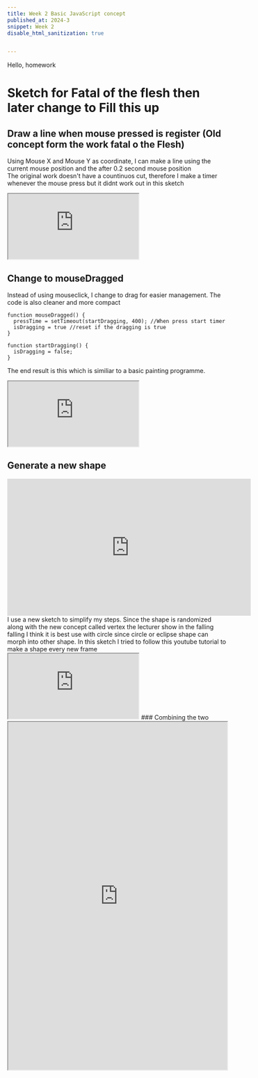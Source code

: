 ```yaml
---
title: Week 2 Basic JavaScript concept
published_at: 2024-3
snippet: Week 2
disable_html_sanitization: true


---
```


Hello, homework


# Sketch for Fatal of the flesh then later change to Fill this up
## Draw a line when mouse pressed is register (Old concept form the work fatal o the Flesh)
Using Mouse X and Mouse Y as coordinate, I can make a line using the current mouse position and the after 0.2 second mouse position
<br>
The original work doesn't have a countinuos cut, therefore I make a timer whenever the mouse press but it didnt work out in this sketch
<iframe src="https://editor.p5js.org/HappiesDay/full/Tm_A2P_P7"></iframe>


## Change to mouseDragged
Instead of using mouseclick, I change to drag for easier management. The code is also cleaner and more compact
```
function mouseDragged() {
  pressTime = setTimeout(startDragging, 400); //When press start timer
  isDragging = true //reset if the dragging is true
}

function startDragging() {
  isDragging = false;
}
```
The end result is this which is similiar to a basic painting programme.
<iframe src="https://editor.p5js.org/HappiesDay/full/aHv9ZxG0s"></iframe>

## Generate a new shape

<iframe width="560" height="315" src="https://www.youtube.com/embed/cgk2BOM7KZk?si=MTIEZ4fpLmToxPfS&amp;start=4199" title="YouTube video player" frameborder="0" allow="accelerometer; autoplay; clipboard-write; encrypted-media; gyroscope; picture-in-picture; web-share" referrerpolicy="strict-origin-when-cross-origin" allowfullscreen></iframe>
I use a new sketch to simplify my steps. Since the shape is randomized along with the new concept called vertex the lecturer show in the falling falling I think it is best use with circle since circle or eclipse shape can morph into other shape. In this sketch I tried to follow this youtube tutorial to make a shape every new frame
<iframe src="https://editor.p5js.org/HappiesDay/full/RxTIvkUaL"></iframe>
### Combining the two
<iframe width="100%" height=800px src="https://editor.p5js.org/HappiesDay/full/4kvHIq4zw"></iframe>


